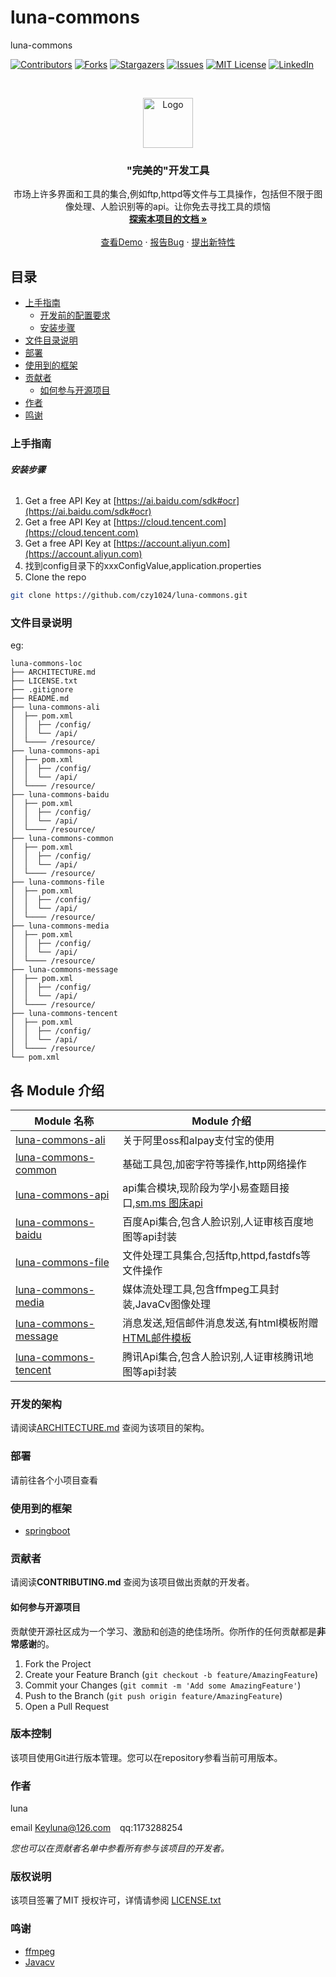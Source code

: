 

# luna-commons

luna-commons

<!-- PROJECT SHIELDS -->

[![Contributors][contributors-shield]][contributors-url]
[![Forks][forks-shield]][forks-url]
[![Stargazers][stars-shield]][stars-url]
[![Issues][issues-shield]][issues-url]
[![MIT License][license-shield]][license-url]
[![LinkedIn][linkedin-shield]][linkedin-url]

<!-- PROJECT LOGO -->
<br />

<p align="center">
  <a href="https://github.com/czy1024/luna-commons/">
    <img src="https://i.loli.net/2020/07/28/5MzIVArBZyp8NgX.png" alt="Logo" width="80" height="80">
  </a>

  <h3 align="center">"完美的"开发工具</h3>
  <p align="center">
    市场上许多界面和工具的集合,例如ftp,httpd等文件与工具操作，包括但不限于图像处理、人脸识别等的api。让你免去寻找工具的烦恼
    <br />
    <a href="https://github.com/czy1024/luna-commons"><strong>探索本项目的文档 »</strong></a>
    <br />
    <br />
    <a href="">查看Demo</a>
    ·
    <a href="">报告Bug</a>
    ·
    <a href="https://github.com/czy1024/luna-commons/issues">提出新特性</a>
  </p>

</p>


 
## 目录

- [上手指南](#上手指南)
  - [开发前的配置要求](#开发前的配置要求)
  - [安装步骤](#安装步骤)
- [文件目录说明](#文件目录说明)
- [部署](#部署)
- [使用到的框架](#使用到的框架)
- [贡献者](#贡献者)
  - [如何参与开源项目](#如何参与开源项目)
- [作者](#作者)
- [鸣谢](#鸣谢)

### 上手指南


###### **安装步骤**

1. Get a free API Key at [https://ai.baidu.com/sdk#ocr](https://ai.baidu.com/sdk#ocr)
2. Get a free API Key at [https://cloud.tencent.com](https://cloud.tencent.com)
3. Get a free API Key at [https://account.aliyun.com](https://account.aliyun.com)
4. 找到config目录下的xxxConfigValue,application.properties
5. Clone the repo

```sh
git clone https://github.com/czy1024/luna-commons.git
```

### 文件目录说明
eg:

```
luna-commons-loc
├── ARCHITECTURE.md
├── LICENSE.txt
├── .gitignore
├── README.md
├── luna-commons-ali
│  ├── pom.xml
│  │  ├── /config/
│  │  └── /api/
│  └──── /resource/
├── luna-commons-api
│  ├── pom.xml
│  │  ├── /config/
│  │  └── /api/
│  └──── /resource/
├── luna-commons-baidu
│  ├── pom.xml
│  │  ├── /config/
│  │  └── /api/
│  └──── /resource/
├── luna-commons-common
│  ├── pom.xml
│  │  ├── /config/
│  │  └── /api/
│  └──── /resource/
├── luna-commons-file
│  ├── pom.xml
│  │  ├── /config/
│  │  └── /api/
│  └──── /resource/
├── luna-commons-media
│  ├── pom.xml
│  │  ├── /config/
│  │  └── /api/
│  └──── /resource/
├── luna-commons-message
│  ├── pom.xml
│  │  ├── /config/
│  │  └── /api/
│  └──── /resource/
├── luna-commons-tencent
│  ├── pom.xml
│  │  ├── /config/
│  │  └── /api/
│  └──── /resource/
└── pom.xml

```
## 各 Module 介绍

| Module 名称                                                  | Module 介绍                                                  |
| ------------------------------------------------------------ | ------------------------------------------------------------ |
| [luna-commons-ali](./luna-commons-ali) | 关于阿里oss和alpay支付宝的使用                               |
| [luna-commons-common](./luna-commons-common) | 基础工具包,加密字符等操作,http网络操作                            |
| [luna-commons-api](./luna-commons-api) | api集合模块,现阶段为学小易查题目接口,[sm.ms 图床api](https://github.com/czy1024/luna-commons/wiki/sm.ms-api-todo)                           |
| [luna-commons-baidu](./luna-commons-baidu)     | 百度Api集合,包含人脸识别,人证审核百度地图等api封装 |
| [luna-commons-file](./luna-commons-file) | 文件处理工具集合,包括ftp,httpd,fastdfs等文件操作 |
| [luna-commons-media](./luna-commons-media) | 媒体流处理工具,包含ffmpeg工具封装,JavaCv图像处理 |
| [luna-commons-message](./luna-commons-message)       |  消息发送,短信邮件消息发送,有html模板附赠 [HTML邮件模板](https://github.com/czy1024/luna-commons/blob/master/luna-commons-message/src/main/resources/static/luna-message.html)
| [luna-commons-tencent](./luna-commons-tencent) | 腾讯Api集合,包含人脸识别,人证审核腾讯地图等api封装 |



### 开发的架构 

请阅读[ARCHITECTURE.md](https://github.com/czy1024/luna-commons/blob/master/ARCHITECTURE.md) 查阅为该项目的架构。

### 部署

请前往各个小项目查看

### 使用到的框架

- [springboot](https://spring.io/)

### 贡献者

请阅读**CONTRIBUTING.md** 查阅为该项目做出贡献的开发者。

#### 如何参与开源项目

贡献使开源社区成为一个学习、激励和创造的绝佳场所。你所作的任何贡献都是**非常感谢**的。


1. Fork the Project
2. Create your Feature Branch (`git checkout -b feature/AmazingFeature`)
3. Commit your Changes (`git commit -m 'Add some AmazingFeature'`)
4. Push to the Branch (`git push origin feature/AmazingFeature`)
5. Open a Pull Request



### 版本控制

该项目使用Git进行版本管理。您可以在repository参看当前可用版本。

### 作者

luna

email Keyluna@126.com  &ensp; qq:1173288254

 *您也可以在贡献者名单中参看所有参与该项目的开发者。*

### 版权说明

该项目签署了MIT 授权许可，详情请参阅 [LICENSE.txt](https://github.com/czy1024/luna-commons/blob/master/LICENSE)

### 鸣谢[]()


- [ffmpeg]()
- [Javacv]()


<!-- links -->
[your-project-path]:czy1024/luna-commons
[contributors-shield]: https://img.shields.io/github/contributors/czy1024/luna-commons.svg?style=flat-square
[contributors-url]: https://github.com/czy1024/luna-commons/graphs/contributors
[forks-shield]: https://img.shields.io/github/forks/czy1024/luna-commons.svg?style=flat-square
[forks-url]: https://github.com/czy1024/luna-commons/network/members
[stars-shield]: https://img.shields.io/github/stars/czy1024/luna-commons.svg?style=flat-square
[stars-url]: https://github.com/czy1024/luna-commons/stargazers
[issues-shield]: https://img.shields.io/github/issues/czy1024/luna-commons.svg?style=flat-square
[issues-url]: https://img.shields.io/github/issues/czy1024/luna-commons.svg
[license-shield]: https://img.shields.io/github/license/czy1024/luna-commons.svg?style=flat-square
[license-url]: https://github.com/czy1024/luna-commons/blob/master/LICENSE.txt
[linkedin-shield]: https://img.shields.io/badge/-LinkedIn-black.svg?style=flat-square&logo=linkedin&colorB=555
[linkedin-url]: https://linkedin.com/in/luna-commons




